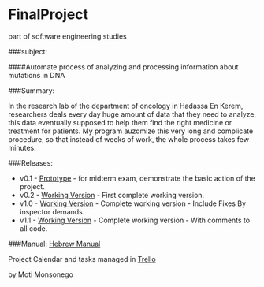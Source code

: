 FinalProject
============

part of software engineering studies

###subject:

####Automate process of analyzing and processing information about mutations in DNA

###Summary:

In the research lab of the department of oncology in Hadassa En Kerem, researchers deals every day huge amount of data that they need to analyze, this data eventually supposed to help them find the right medicine or treatment for patients.
My program auzomize this very long and complicate procedure, so that instead of weeks of work, the whole process takes few minutes.

###Releases:

* v0.1 - [Prototype](https://github.com/motimonso/FinalProject/releases/tag/v0.1) - for midterm exam, demonstrate the basic action of the project.
* v0.2 - [Working Version](https://github.com/motimonso/FinalProject/releases/tag/v0.2) - First complete working version.
* v1.0 - [Working Version](https://github.com/motimonso/FinalProject/releases/tag/v1.0) - Complete working version - Include Fixes By inspector demands.
* v1.1 - [Working Version](https://github.com/motimonso/FinalProject/releases/tag/v1.1) - Complete working version - With comments to all code.

###Manual:
[Hebrew Manual](https://github.com/motimonso/FinalProject/blob/master/FinalProject/%D7%9E%D7%93%D7%A8%D7%99%D7%9A%20%D7%9E%D7%A9%D7%AA%D7%9E%D7%A9.pdf)


Project Calendar and tasks managed in [Trello](https://trello.com/b/hqGIxK0G/final-project)


by Moti Monsonego
